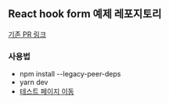 ## React hook form 예제 레포지토리
[기존 PR 링크](https://github.com/PanicBear/carrot-market-clone-code/pull/20)

### 사용법
- npm install --legacy-peer-deps
- yarn dev
- [테스트 페이지 이동](http://localhost:3000/forms)
